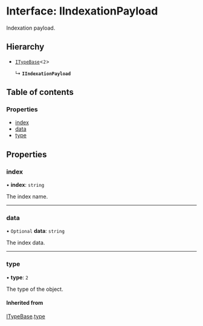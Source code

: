 # Interface: IIndexationPayload

Indexation payload.

## Hierarchy

- [`ITypeBase`](ITypeBase.md)<``2``\>

  ↳ **`IIndexationPayload`**

## Table of contents

### Properties

- [index](IIndexationPayload.md#index)
- [data](IIndexationPayload.md#data)
- [type](IIndexationPayload.md#type)

## Properties

### index

• **index**: `string`

The index name.

___

### data

• `Optional` **data**: `string`

The index data.

___

### type

• **type**: ``2``

The type of the object.

#### Inherited from

[ITypeBase](ITypeBase.md).[type](ITypeBase.md#type)
